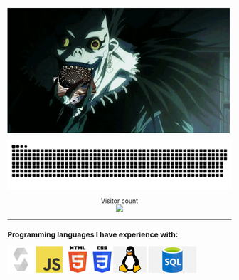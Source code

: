 ![](./sources/deathhhh.gif)

<a href=#><img src="./sources/contributions.svg"></a>

<p align="center"> 
  Visitor count<br>
  <img src="https://profile-counter.glitch.me/0xAymane/count.svg" />
</p>

***

### Programming languages I have experience with:
<img src="./sources/solidity.png" alt="Solidity" height="60" />
<img src="./sources/javascript.png" alt="Javascript" height="60" />
<img src="./sources/html.png" alt="HTML" height="60" />
<img src="./sources/css.png" alt="CSS" height="60" />
<img src="./sources/linux.png" alt="Linux" height="60" />
<img src="./sources/sql.png" alt="SQL" height="60" />
